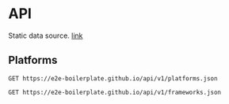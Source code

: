 # API
Static data source. [link](https://e2e-boilerplate.github.io/api/)

## Platforms

    GET https://e2e-boilerplate.github.io/api/v1/platforms.json
    
    GET https://e2e-boilerplate.github.io/api/v1/frameworks.json

